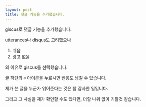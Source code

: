 ```yaml
---
layout: post
title: 댓글 기능을 추가했습니다.
---
```


giscus로 댓글 기능을 추가했습니다.

utterances나 disqus도 고려했으나

  1. 쉬움
  2. 광고 없음

의 이유로 giscus를 선택했습니다.

글 하단의 `☺︎` 아이콘을 누르시면 반응도 남길 수 있습니다.

제가 쓴 글을 누군가 읽어준다는 것은 참 감사한 일입니다.

그리고 그 사실을 제가 확인할 수도 있다면, 더할 나위 없이 기쁠것 같습니다.
